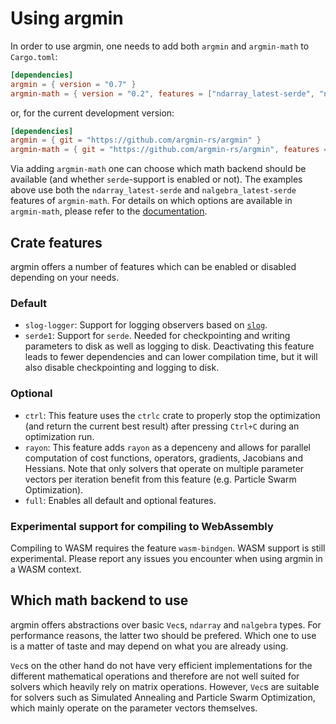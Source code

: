 # Using argmin

In order to use argmin, one needs to add both `argmin` and `argmin-math` to `Cargo.toml`:

```toml
[dependencies]
argmin = { version = "0.7" }
argmin-math = { version = "0.2", features = ["ndarray_latest-serde", "nalgebra_latest-serde"] }
```

or, for the current development version:

```toml
[dependencies]
argmin = { git = "https://github.com/argmin-rs/argmin" }
argmin-math = { git = "https://github.com/argmin-rs/argmin", features = ["ndarray_latest-serde", "nalgebra_latest-serde"] }
```

Via adding `argmin-math` one can choose which math backend should be available (and whether `serde`-support is enabled or not).
The examples above use both the `ndarray_latest-serde` and `nalgebra_latest-serde` features of `argmin-math`.
For details on which options are available in `argmin-math`, please refer to the [documentation](https://docs.rs/argmin/latest/argmin-math/).


## Crate features

argmin offers a number of features which can be enabled or disabled depending on your needs.

### Default

- `slog-logger`: Support for logging observers based on [`slog`](https://crates.io/crates/slog).
- `serde1`: Support for `serde`. Needed for checkpointing and writing parameters to disk as well as logging to disk. Deactivating this feature leads to fewer dependencies and can lower compilation time, but it will also disable checkpointing and logging to disk.

### Optional 

- `ctrl`: This feature uses the `ctrlc` crate to properly stop the optimization (and return the current best result) after pressing `Ctrl+C` during an optimization run.
- `rayon`: This feature adds `rayon` as a depenceny and allows for parallel computation of cost functions, operators, gradients, Jacobians and Hessians. Note that only solvers that operate on multiple parameter vectors per iteration benefit from this feature (e.g. Particle Swarm Optimization).
- `full`: Enables all default and optional features.

### Experimental support for compiling to WebAssembly

Compiling to WASM requires the feature `wasm-bindgen`.
WASM support is still experimental. Please report any issues you encounter when using argmin in a WASM context.

## Which math backend to use

argmin offers abstractions over basic `Vec`s, `ndarray` and `nalgebra` types.
For performance reasons, the latter two should be prefered. Which one to use is a matter of taste and may depend on what you are already using. 

`Vec`s on the other hand do not have very efficient implementations for the different mathematical operations and therefore are not well suited for solvers which heavily rely on matrix operations.
However, `Vec`s are suitable for solvers such as Simulated Annealing and Particle Swarm Optimization, which mainly operate on the parameter vectors themselves. 
